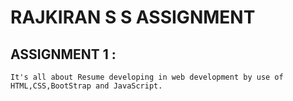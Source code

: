 # RAJKIRAN S S ASSIGNMENT

## ASSIGNMENT 1 :
    It's all about Resume developing in web development by use of HTML,CSS,BootStrap and JavaScript.
